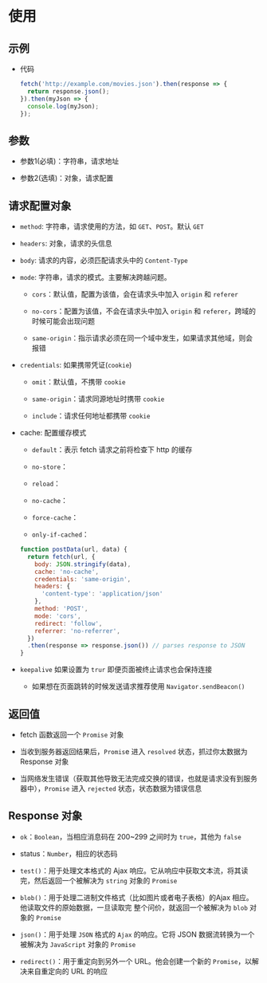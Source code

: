 # 使用

## 示例

*   代码

    ```javascript
    fetch('http://example.com/movies.json').then(response => {
      return response.json();
    }).then(myJson => {
      console.log(myJson);
    });
    ```

## 参数

*   参数1(必填)：字符串，请求地址

*   参数2(选填)：对象，请求配置

## 请求配置对象

*   `method`: 字符串，请求使用的方法，如 `GET`、`POST`。默认 `GET`

*   `headers`: 对象，请求的头信息

*   `body`: 请求的内容，必须匹配请求头中的 `Content-Type`

*   `mode`: 字符串，请求的模式。主要解决跨越问题。

    *   `cors`：默认值，配置为该值，会在请求头中加入 `origin` 和 `referer`

    *   `no-cors`：配置为该值，不会在请求头中加入 `origin` 和 `referer`，跨域的时候可能会出现问题

    *   `same-origin`：指示请求必须在同一个域中发生，如果请求其他域，则会报错

*   `credentials`: 如果携带凭证(`cookie`)

    *   `omit`：默认值，不携带 `cookie`

    *   `same-origin`：请求同源地址时携带 `cookie`

    *   `include`：请求任何地址都携带 `cookie`

*   cache: 配置缓存模式

    *   `default`：表示 fetch 请求之前将检查下 http 的缓存

    *   `no-store`：

    *   `reload`：

    *   `no-cache`：

    *   `force-cache`：

    *   `only-if-cached`：

    ```javascript
    function postData(url, data) {
      return fetch(url, {
        body: JSON.stringify(data),
        cache: 'no-cache',
        credentials: 'same-origin',
        headers: {
          'content-type': 'application/json'
        },
        method: 'POST',
        mode: 'cors',
        redirect: 'follow',
        referrer: 'no-referrer',
      })
      .then(response => response.json()) // parses response to JSON
    }
    ```

*   `keepalive` 如果设置为 `trur` 即便页面被终止请求也会保持连接

    *   如果想在页面跳转的时候发送请求推荐使用 `Navigator.sendBeacon()`

## 返回值

*   fetch 函数返回一个 `Promise` 对象

*   当收到服务器返回结果后，`Promis`e 进入 `resolved` 状态，抓过你太数据为 Response 对象

*   当网络发生错误（获取其他导致无法完成交换的错误，也就是请求没有到服务器中），`Promise` 进入 `rejected` 状态，状态数据为错误信息

## Response 对象

*   `ok`：`Boolean`，当相应消息码在 200\~299 之间时为 `true`，其他为 `false`

*   status：`Number`，相应的状态码

*   `test()`：用于处理文本格式的 Ajax 响应。它从响应中获取文本流，将其读完，然后返回一个被解决为 `string` 对象的 `Promise`

*   `blob()`：用于处理二进制文件格式（比如图片或者电子表格）的Ajax 相应。他读取文件的原始数据，一旦读取完 整个问价，就返回一个被解决为 `blob` 对象的 `Promise`

*   `json()`：用于处理 `JSON` 格式的 `Ajax` 的响应。它将 JSON 数据流转换为一个被解决为 `JavaScript` 对象的 `Promise`

*   `redirect()`：用于重定向到另外一个 URL。他会创建一个新的 `Promise`，以解决来自重定向的 URL 的响应
